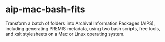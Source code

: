 # aip-mac-bash-fits
Transform a batch of folders into Archival Information Packages (AIPS), including generating PREMIS metadata, using two bash scripts, free tools, and xslt stylesheets on a Mac or Linux operating system.
